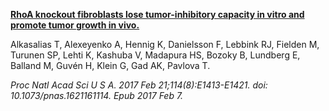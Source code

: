 [**RhoA knockout fibroblasts lose tumor-inhibitory capacity in vitro and promote tumor growth in vivo.**](https://www.ncbi.nlm.nih.gov/pubmed/28174275)

Alkasalias T, Alexeyenko A, Hennig K, Danielsson F, Lebbink RJ, Fielden M, Turunen SP, Lehti K, Kashuba V, Madapura HS, Bozoky B, Lundberg E, Balland M, Guvén H, Klein G, Gad AK, Pavlova T.

*Proc Natl Acad Sci U S A. 2017 Feb 21;114(8):E1413-E1421. doi: 10.1073/pnas.1621161114. Epub 2017 Feb 7.* 

